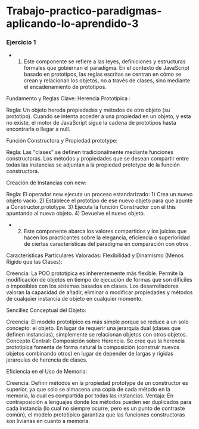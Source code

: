 # Trabajo-practico-paradigmas-aplicando-lo-aprendido-3

### Ejercicio 1

- 1) Este componente se refiere a las leyes, definiciones y estructuras formales que gobiernan el paradigma. En el contexto de JavaScript basado en prototipos, las reglas escritas se centran       en cómo se crean y relacionan los objetos, no a través de clases, sino mediante el encadenamiento de prototipos.

Fundamento y Reglas Clave:
Herencia Prototípica :

Regla: Un objeto hereda propiedades y métodos de otro objeto (su prototipo). Cuando se intenta acceder a una propiedad en un objeto, y esta no existe, el motor de JavaScript sigue la cadena de prototipos hasta encontrarla o llegar a null.


Función Constructora y Propiedad prototype:

Regla: Las "clases" se definen tradicionalmente mediante funciones constructoras. Los métodos y propiedades que se desean compartir entre todas las instancias se adjuntan a la propiedad prototype de la función constructora.

Creación de Instancias con new:

Regla: El operador new ejecuta un proceso estandarizado: 1) Crea un nuevo objeto vacío. 2) Establece el prototipo de ese nuevo objeto para que apunte a Constructor.prototype. 3) Ejecuta la función Constructor con el this apuntando al nuevo objeto. 4) Devuelve el nuevo objeto.


- 2) Este componente abarca los valores compartidos y los juicios que hacen los practicantes sobre la elegancia, eficiencia o superioridad de ciertas características del paradigma en comparación con otros .

Características Particulares Valoradas:
Flexibilidad y Dinamismo (Menos Rígido que las Clases):

Creencia: La POO prototípica es inherentemente más flexible. Permite la modificación de objetos en tiempo de ejecución de formas que son difíciles o imposibles con los sistemas basados en clases. Los desarrolladores valoran la capacidad de añadir, eliminar o modificar propiedades y métodos de cualquier instancia de objeto en cualquier momento.

Sencillez Conceptual del Objeto:

Creencia: El modelo prototípico es más simple porque se reduce a un solo concepto: el objeto. En lugar de requerir una jerarquía dual (clases que definen instancias), simplemente se relacionan objetos con otros objetos.
Concepto Central: Composición sobre Herencia. Se cree que la herencia prototípica fomenta de forma natural la composición (construir nuevos objetos combinando otros) en lugar de depender de largas y rígidas jerarquías de herencia de clases.

Eficiencia en el Uso de Memoria:

Creencia: Definir métodos en la propiedad prototype de un constructor es superior, ya que solo se almacena una copia de cada método en la memoria, la cual es compartida por todas las instancias.
Ventaja: En contraposición a lenguajes donde los métodos pueden ser duplicados para cada instancia (lo cual no siempre ocurre, pero es un punto de contraste común), el modelo prototípico garantiza que las funciones constructoras son livianas en cuanto a memoria.

